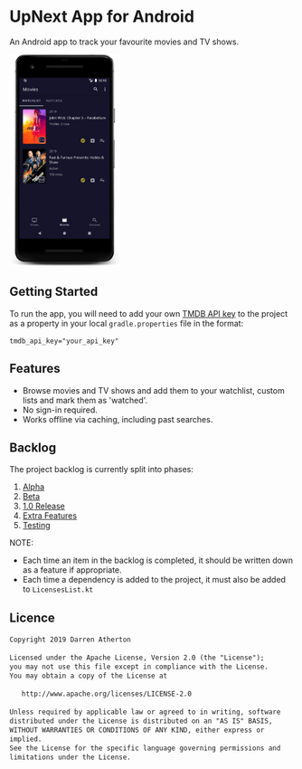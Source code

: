 # UpNext App for Android

An Android app to track your favourite movies and TV shows.

<img src="screenshots/phone-movies.png" height="375"/>

## Getting Started
To run the app, you will need to add your own [TMDB API key](https://www.themoviedb.org/documentation/api) 
to the project as a property in your local `gradle.properties` file in the format:
```
tmdb_api_key="your_api_key"
```

## Features
- Browse movies and TV shows and add them to your watchlist, custom lists and mark them as 'watched'.
- No sign-in required.
- Works offline via caching, including past searches.

## Backlog
The project backlog is currently split into phases:
1. [Alpha](https://github.com/DarrenAtherton49/UpNext/projects/3)
2. [Beta](https://github.com/DarrenAtherton49/UpNext/projects/5)
3. [1.0 Release](https://github.com/DarrenAtherton49/UpNext/projects/6)
4. [Extra Features](https://github.com/DarrenAtherton49/UpNext/projects/7)
5. [Testing](https://github.com/DarrenAtherton49/UpNext/projects/4)

NOTE: 
- Each time an item in the backlog is completed, it should be written down as a feature if appropriate.
- Each time a dependency is added to the project, it must also be added to `LicensesList.kt`

## Licence
```
Copyright 2019 Darren Atherton

Licensed under the Apache License, Version 2.0 (the "License");
you may not use this file except in compliance with the License.
You may obtain a copy of the License at

   http://www.apache.org/licenses/LICENSE-2.0

Unless required by applicable law or agreed to in writing, software
distributed under the License is distributed on an "AS IS" BASIS,
WITHOUT WARRANTIES OR CONDITIONS OF ANY KIND, either express or implied.
See the License for the specific language governing permissions and
limitations under the License.
```
